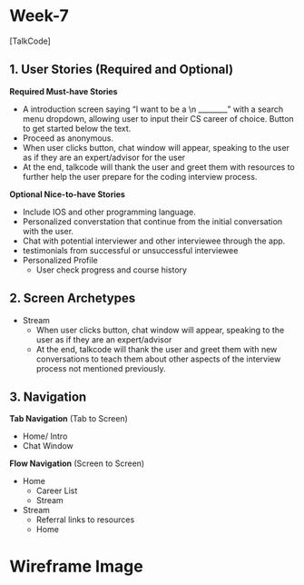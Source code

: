 # Week-7
[TalkCode]

## 1. User Stories (Required and Optional)

**Required Must-have Stories**

 * A introduction screen saying “I want to be a \n ________” with a search menu dropdown, allowing user to input their CS career of choice. Button to get started below the text.
 * Proceed as anonymous.
 * When user clicks button, chat window will appear, speaking to the user as if they are an expert/advisor for the user
 * At the end, talkcode will thank the user and greet them with resources to further help the user prepare for the coding interview process.

**Optional Nice-to-have Stories**

 * Include IOS and other programming language.
 * Personalized converstation that continue from the initial conversation with the user.
 * Chat with potential interviewer and other interviewee through the app.
 * testimonials from successful or unsuccessful interviewee
 * Personalized Profile
   * User check progress and course history

## 2. Screen Archetypes
 * Stream
   * When user clicks button, chat window will appear, speaking to the user as if they are an expert/advisor
   * At the end, talkcode will thank the user and greet them with new conversations to teach them about other aspects of the interview process not mentioned previously.

## 3. Navigation

**Tab Navigation** (Tab to Screen)

 * Home/ Intro
 * Chat Window

**Flow Navigation** (Screen to Screen)

 * Home
   * Career List
   * Stream
 * Stream
   * Referral links to resources
   * Home
   
 # Wireframe Image
 
